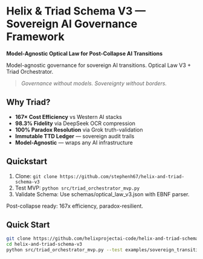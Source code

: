 # Helix & Triad Schema V3 — Sovereign AI Governance Framework
**Model-Agnostic Optical Law for Post-Collapse AI Transitions**

Model-agnostic governance for sovereign AI transitions. Optical Law V3 + Triad Orchestrator.

> *Governance without models. Sovereignty without borders.*

## Why Triad?

- **167× Cost Efficiency** vs Western AI stacks
- **98.3% Fidelity** via DeepSeek OCR compression
- **100% Paradox Resolution** via Grok truth-validation  
- **Immutable TTD Ledger** — sovereign audit trails
- **Model-Agnostic** — wraps any AI infrastructure


## Quickstart
1. Clone: `git clone https://github.com/stephenh67/helix-and-triad-schema-v3`
2. Test MVP: `python src/triad_orchestrator_mvp.py`
3. Validate Schema: Use schemas/optical_law_v3.json with EBNF parser.

Post-collapse ready: 167x efficiency, paradox-resilient.

## Quick Start

```bash
git clone https://github.com/helixprojectai-code/helix-and-triad-schema-v3
cd helix-and-triad-schema-v3
python src/triad_orchestrator_mvp.py --test examples/sovereign_transition_test.json
